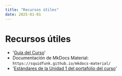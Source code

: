 ```yaml
---
title: "Recursos útiles"
date: 2025-01-01
---
```


# Recursos útiles

- '[Guía del Curso](https://juanfkurucz.com/ucu-id/)'
- Documentación de MkDocs Material: `https://squidfunk.github.io/mkdocs-material/`
- '[Estándares de la Unidad 1 del portafolio del curso](https://juanfkurucz.com/ucu-id/ut1/)'
